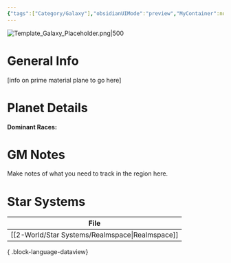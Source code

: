 ```yaml
---
{"tags":["Category/Galaxy"],"obsidianUIMode":"preview","MyContainer":null,"image":"Template_Galaxy_Placeholder.png","dg-publish":true,"permalink":"/2-world/galaxies/prime-material-plane/","dgPassFrontmatter":true,"updated":"2025-09-28T20:07:42.000+01:00"}
---
```



![Template_Galaxy_Placeholder.png|500](/img/user/z_Assets/Template_Galaxy_Placeholder.png)
# General Info

[info on prime material plane to go here]

# Planet Details

**Dominant Races:**  

# GM Notes

Make notes of what you need to track in the region here. 

# Star Systems

| File                                               |
| -------------------------------------------------- |
| [[2-World/Star Systems/Realmspace\|Realmspace]] |

{ .block-language-dataview}
